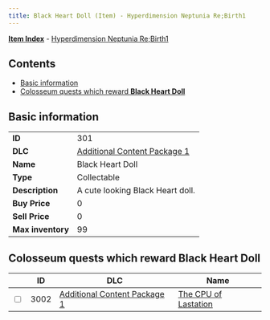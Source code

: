 ```yaml
---
title: Black Heart Doll (Item) - Hyperdimension Neptunia Re;Birth1
---
```


[**Item Index**](/neptunia/rb1/item/index.html) - [Hyperdimension Neptunia Re;Birth1](/neptunia/rb1)

## Contents

- [Basic information](#basic-information)
- [Colosseum quests which reward **Black Heart Doll**](#colosseum-quests-which-reward-black-heart-doll)
## Basic information

|   |   |
| -- | -- |
| **ID** | 301 |
| **DLC** | [Additional Content Package 1](/neptunia/rb1/dlc/10-pack1.html) |
| **Name** | Black Heart Doll |
| **Type** | Collectable |
| **Description** | A cute looking Black Heart doll. |
| **Buy Price** | 0 |
| **Sell Price** | 0 |
| **Max inventory** | 99 |


## Colosseum quests which reward **Black Heart Doll**

|    | ID | DLC | Name |
| -- | -- | --- | ---- |
| <input type="checkbox" id="rb1-colosseum-10-3002" class="trackbox" /> | 3002 | [Additional Content Package 1](/neptunia/rb1/dlc/10-pack1.html) | [The CPU of Lastation](/neptunia/rb1/colosseum/10-3002-the-cpu-of-lastation.html) |
